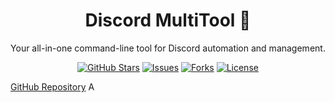 <h1 align="center">Discord MultiTool 🚀</h1>

<p align="center">
  Your all-in-one command-line tool for Discord automation and management.
</p>

<p align="center">
  <a href="https://github.com/Schuh1337/Discord-MultiTool/stargazers"><img src="https://img.shields.io/github/stars/Schuh1337/Discord-MultiTool?style=social" alt="GitHub Stars"></a>
  <a href="https://github.com/Schuh1337/Discord-MultiTool/issues"><img src="https://img.shields.io/github/issues/Schuh1337/Discord-MultiTool" alt="Issues"></a>
  <a href="https://github.com/Schuh1337/Discord-MultiTool/network/fork"><img src="https://img.shields.io/github/forks/Schuh1337/Discord-MultiTool" alt="Forks"></a>
  <a href="https://github.com/Schuh1337/Discord-MultiTool/blob/main/LICENSE"><img src="https://img.shields.io/github/license/Schuh1337/Discord-MultiTool" alt="License"></a>
</p>

[GitHub Repository](https://github.com/Schuh1337/Discord-MultiTool)
A
